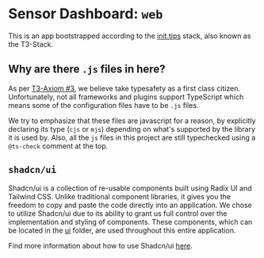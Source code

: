 # Sensor Dashboard: `web`

This is an app bootstrapped according to the [init.tips](https://init.tips) stack, also known as the T3-Stack.

## Why are there `.js` files in here?

As per [T3-Axiom #3](https://github.com/t3-oss/create-t3-app/tree/next#3-typesafety-isnt-optional), we believe take typesafety as a first class citizen. Unfortunately, not all frameworks and plugins support TypeScript which means some of the configuration files have to be `.js` files.

We try to emphasize that these files are javascript for a reason, by explicitly declaring its type (`cjs` or `mjs`) depending on what's supported by the library it is used by. Also, all the `js` files in this project are still typechecked using a `@ts-check` comment at the top.

## `shadcn/ui`

Shadcn/ui is a collection of re-usable components built using Radix UI and Tailwind CSS. Unlike traditional component libraries, it gives you the freedom to copy and paste the code directly into an application. We chose to utilize Shadcn/ui due to its ability to grant us full control over the implementation and styling of components. These components, which can be located in the [ui](/sensor-dashboard/apps/web/src/ui/) folder, are used throughout this entire application.

Find more information about how to use Shadcn/ui [here](https://ui.shadcn.com/docs).
